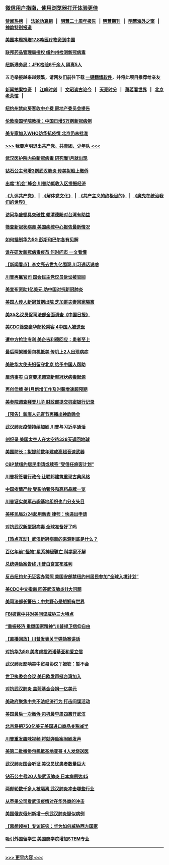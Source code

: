 ### [微信用户指南，使用浏览器打开体验更佳](https://github.com/gfw-breaker/banned-news1/blob/master/indexes/wechat-guide.md?t=0)
#### [禁闻热榜](热点新闻.md?t=0)  &nbsp;&nbsp;|&nbsp;&nbsp; [法轮功真相](https://github.com/gfw-breaker/truth/blob/master/README.md?t=0) &nbsp;&nbsp;|&nbsp;&nbsp; [明慧二十周年报告](https://github.com/gfw-breaker/mh-reports/blob/master/README.md?t=0) &nbsp;&nbsp;|&nbsp;&nbsp;[明慧期刊](https://github.com/gfw-breaker/mh-qikan) &nbsp;&nbsp;|&nbsp;&nbsp; [明慧海外之窗](https://github.com/gfw-breaker/mh-news/blob/master/README.md?t=0) &nbsp;&nbsp;|&nbsp;&nbsp; [神韵特别报道](https://github.com/gfw-breaker/mh-news/blob/master/shenyun.md?t=0)
#### [美国本周捐赠17.8吨医疗物资到中国](../pages/nsc412/n11854269.md?t=02090255) 
#### [联邦药品管理局授权  纽约州检测新冠病毒](../pages/nsc412/n11853371.md?t=02090255) 
#### [纽新港务局：JFK检验6千余人  隔离5人](../pages/nsc412/n11853366.md?t=02090255) 
#### 五毛举报越来越频繁，请网友们前往下载 [一键翻墙软件](https://github.com/gfw-breaker/ssr-accounts)，并将此项目推荐给亲友
#### [新闻拍案惊奇](https://github.com/gfw-breaker/banned-news1/blob/master/pages/link4.md) &nbsp;&nbsp;|&nbsp;&nbsp; [江峰时刻](https://github.com/gfw-breaker/banned-news1/blob/master/pages/link4.md) &nbsp;&nbsp;|&nbsp;&nbsp; [文昭谈古论今](https://github.com/gfw-breaker/banned-news1/blob/master/pages/link4.md) &nbsp;&nbsp;|&nbsp;&nbsp; [天亮时分](https://github.com/gfw-breaker/banned-news1/blob/master/pages/link4.md) &nbsp;&nbsp;|&nbsp;&nbsp; [萧茗看世界](https://github.com/gfw-breaker/banned-news1/blob/master/pages/link4.md) &nbsp;&nbsp;|&nbsp;&nbsp; [北京老茶馆](https://github.com/gfw-breaker/banned-news1/blob/master/pages/link4.md) &nbsp;&nbsp;|&nbsp;&nbsp; 
#### [纽约州禁向房客收中介费  房地产委员会提告](../pages/nsc412/n11853360.md?t=02090255) 
#### [伦敦帝国学院教授：中国日增5万例新冠病例](../pages/nsc412/n11854174.md?t=02090255) 
#### [美专家加入WHO访华抗疫情 北京仍未批准](../pages/nsc412/n11854043.md?t=02090255) 
#### [>>> 我要声明退出共产党、共青团、少年队 <<<](https://github.com/begood0513/goodnews/blob/master/quit/letter.md) 
#### [武汉医护院内染新冠病毒 研究曝1月就出现](../pages/nsc412/n11852928.md?t=02090255) 
#### [钻石公主号增3例武汉肺炎 传美拟船上撤侨](../pages/nsc412/n11853240.md?t=02090255) 
#### [出席“机会”峰会 川普助低收入区提振经济](../pages/nsc412/n11853232.md?t=02090255) 
#### [《九评共产党》](https://github.com/begood0513/9ping.md/blob/master/README.md) &nbsp;|&nbsp; [《解体党文化》](../../../../jtdwh.md/blob/master/README.md)  &nbsp;|&nbsp; [《共产主义的终极目的》](../../../../gczydzjmd.md/blob/master/README.md) &nbsp;|&nbsp; [《魔鬼在统治我们的世界》](../../../../mgztzwmdsj.md/blob/master/README.md) 
#### [访问华盛顿具突破性 赖清德盼对台湾有助益](../pages/nsc412/n11853129.md?t=02090255) 
#### [筛查新冠状病毒 美国疾控中心报告最新情况](../pages/nsc412/n11853070.md?t=02090255) 
#### [如何抵制华为5G 彭斯和巴尔各有见解](../pages/nsc412/n11852535.md?t=02090255) 
#### [谁在研发新冠病毒疫苗 何时问市 一文看懂](../pages/nsc412/n11852840.md?t=02090255) 
#### [【新闻看点】李文亮去世九亿围观 川习通话说啥](../pages/nsc412/n11852360.md?t=02090255) 
#### [川普再赢官司 国会民主党议员诉讼被驳回](../pages/nsc412/n11852287.md?t=02090255) 
#### [美宣布资助1亿美元 助中国对抗新冠肺炎](../pages/nsc412/n11852531.md?t=02090255) 
#### [美国人传人新冠首例出院 芝加哥夫妻回家隔离](../pages/nsc412/n11852452.md?t=02090255) 
#### [美35名议员促司法部全面调查《中国日报》](../pages/nsc412/n11852435.md?t=02090255) 
#### [美CDC筛查豪华邮轮乘客 4中国人被送医](../pages/nsc412/n11852085.md?t=02090255) 
#### [遭中方抢注专利 美企吉利德回应：患者至上](../pages/nsc412/n11852037.md?t=02090255) 
#### [最后两架撤侨包机抵美 传机上2人出现病症](../pages/nsc412/n11852173.md?t=02090255) 
#### [美驻华大使夫妇留守北京 给予中国人帮助](../pages/nsc412/n11852165.md?t=02090255) 
#### [厘清事实 白宫要求调查新型冠状病毒起源](../pages/nsc412/n11852106.md?t=02090255) 
#### [再创佳绩 美1月新增工作及时薪增速超预期](../pages/nsc412/n11852174.md?t=02090255) 
#### [美参院调查拜登儿子 财政部提交机密银行记录](../pages/nsc412/n11851808.md?t=02090255) 
#### [【预告】新唐人元宵节再播出神韵晚会](../pages/nsc412/n11843192.md?t=02090255) 
#### [武汉肺炎疫情持续加剧 川普与习近平通话](../pages/nsc412/n11851613.md?t=02090255) 
#### [创纪录 美国太空人在太空待328天返回地球](../pages/nsc412/n11851266.md?t=02090255) 
#### [美国防长：拟提前数年建成高超音速武器](../pages/nsc412/n11850959.md?t=02090255) 
#### [CBP禁纽约居民申请或续签“受信任旅客计划”](../pages/nsc412/n11850857.md?t=02090255) 
#### [川普将签署行政令 让联邦建筑重现古典风格](../pages/nsc412/n11850654.md?t=02090255) 
#### [中国疫情严峻 受影响奢侈和高档品牌一览](../pages/nsc412/n11850319.md?t=02090255) 
#### [川普证实美军击毙基地组织也门分支头目](../pages/nsc412/n11850383.md?t=02090255) 
#### [美移民局2/24起用新表 律师：快递出申请](../pages/nsc412/n11848220.md?t=02090255) 
#### [对抗武汉新型冠病毒 全球准备好了吗](../pages/nsc412/n11850142.md?t=02090255) 
#### [【热点互动】武汉新冠病毒的来源到底是什么？](../pages/nsc412/n11849749.md?t=02090255) 
#### [百亿年前“怪物”星系神秘骤亡 科学家不解](../pages/nsc412/n11849863.md?t=02090255) 
#### [总统弹劾案告终 川普白宫宣布胜利](../pages/nsc412/n11849985.md?t=02090255) 
#### [反击纽约允无证客办驾照  美国安部禁纽约州居民参加“全球入境计划”](../pages/nsc412/n11849828.md?t=02090255) 
#### [美CDC中文指南 回答武汉肺炎11大问题](../pages/nsc412/n11849703.md?t=02090255) 
#### [美司法部长警告：中共野心是想拥有世界](../pages/nsc412/n11849769.md?t=02090255) 
#### [FBI披露中共对美间谍威胁三大特点](../pages/nsc412/n11849700.md?t=02090255) 
#### [“重振经济 重塑国家精神”川普捍卫信仰自由](../pages/nsc412/n11849641.md?t=02090255) 
#### [【直播回放】川普发表关于弹劾案讲话](../pages/nsc412/n11849472.md?t=02090255) 
#### [对抗华为5G 美考虑投资诺基亚和爱立信](../pages/nsc412/n11849510.md?t=02090255) 
#### [武汉肺炎影响美中贸易协议？姆钦：暂不会](../pages/nsc412/n11849497.md?t=02090255) 
#### [世卫执委会会议 美日欧发声挺台湾加入](../pages/nsc412/n11849433.md?t=02090255) 
#### [对抗武汉肺炎 盖茨基金会捐一亿美元](../pages/nsc412/n11848953.md?t=02090255) 
#### [美政府聚焦中共不法经济行为 打击间谍活动](../pages/nsc412/n11849322.md?t=02090255) 
#### [美国最后一次撤侨 包机最早周四离开武汉](../pages/nsc412/n11849395.md?t=02090255) 
#### [北京将把750亿美元美国进口商品关税减半](../pages/nsc412/n11848896.md?t=02090255) 
#### [川普重发趣味视频 将就弹劾案闹剧发声](../pages/nsc412/n11848715.md?t=02090255) 
#### [美第二批撤侨包机抵圣地亚哥 4人发烧送医](../pages/nsc412/n11847923.md?t=02090255) 
#### [武汉肺炎国会听证 美议员忧患者数量巨大](../pages/nsc412/n11844851.md?t=02090255) 
#### [钻石公主号20人染武汉肺炎 日本病例达45](../pages/nsc412/n11847823.md?t=02090255) 
#### [两邮轮数千多人被隔离 武汉肺炎冲击哪些行业](../pages/nsc412/n11847456.md?t=02090255) 
#### [从苹果公司看武汉疫情对在华外商的冲击](../pages/nsc412/n11847586.md?t=02090255) 
#### [美国俄亥俄州新增一例武汉肺炎疑似病例](../pages/nsc412/n11847714.md?t=02090255) 
#### [【思想领袖】专访班农：华为如何威胁西方国家](../pages/nsc412/n11847306.md?t=02090255) 
#### [吸引外国留学生 美国商学院增加STEM专业](../pages/nsc412/n11847417.md?t=02090255) 

----
#### [ >>> 更早内容 <<< ](../indexes/nsc412-earlier.md)
